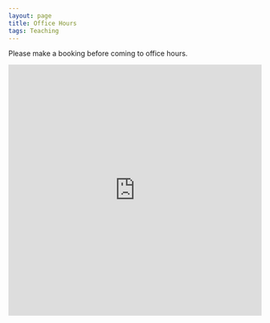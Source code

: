 ```yaml
---
layout: page
title: Office Hours
tags: Teaching
---
```


Please make a booking before coming to office hours.

<iframe src="https://ztoth.youcanbook.me/?noframe=true&skipHeaderFooter=true" style="width:100%;height:500px;border:0px;background-color:transparent;" frameborder="0" allowtransparency="true" onload="keepInView(this);"></iframe><script>function keepInView(item) {if((document.documentElement&&document.documentElement.scrollTop) || document.body.scrollTop>item.offsetTop) item.scrollIntoView();}</script>

